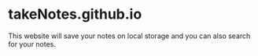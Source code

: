 # takeNotes.github.io
This website will save your notes on local storage and you can also search for your notes.
